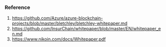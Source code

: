 



### Reference
1. https://github.com/Azure/azure-blockchain-projects/blob/master/bletchley/bletchley-whitepaper.md
2. https://github.com/InsurChain/whitepaper/blob/master/EN/whitepaper_en.md
3. https://www.nikoin.com/docs/Whitepaper.pdf
